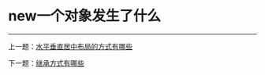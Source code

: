 # new一个对象发生了什么



---

上一题：[水平垂直居中布局的方式有哪些](https://github.com/tolerance-go/keep-learning/blob/master/output/前端/CSS/水平垂直居中布局的方式有哪些.md)

下一题：[继承方式有哪些](https://github.com/tolerance-go/keep-learning/blob/master/output/前端/JS/继承方式有哪些.md)